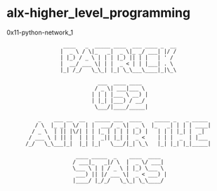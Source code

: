 # alx-higher_level_programming

0x11-python-network_1


                      ____   _  _____ ____  ___ ____ _  __
                     |  _ \ / \|_   _|  _ \|_ _/ ___| |/ /
                     | |_) / _ \ | | | |_) || | |   | ' / 
                     |  __/ ___ \| | |  _ < | | |___| . \ 
                     |_| /_/   \_\_| |_| \_\___\____|_|\_\
                                                          
                                 ___  ____ ____  
                                / _ \| ___|___ \ 
                               | | | |___ \ __) |
                               | |_| |___) / __/ 
                                \___/|____/_____|
                                                 
              _    ___ __  __   _____ ___  ____    _____ _   _ _____ 
             / \  |_ _|  \/  | |  ___/ _ \|  _ \  |_   _| | | | ____|
            / _ \  | || |\/| | | |_ | | | | |_) |   | | | |_| |  _|  
           / ___ \ | || |  | | |  _|| |_| |  _ <    | | |  _  | |___ 
          /_/   \_\___|_|  |_| |_|   \___/|_| \_\   |_| |_| |_|_____|
                                                                     
                          ____ _____  _    ____  ____  
                         / ___|_   _|/ \  |  _ \/ ___| 
                         \___ \ | | / _ \ | |_) \___ \ 
                          ___) || |/ ___ \|  _ < ___) |
                         |____/ |_/_/   \_\_| \_\____/ 
                                                       

